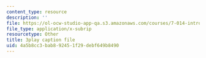 ```yaml
---
content_type: resource
description: ''
file: https://ol-ocw-studio-app-qa.s3.amazonaws.com/courses/7-014-introductory-biology-spring-2005/4a5b8cc3bab892451f29debf649b8490_4owydSnRHuE.srt
file_type: application/x-subrip
resourcetype: Other
title: 3play caption file
uid: 4a5b8cc3-bab8-9245-1f29-debf649b8490
---
```

